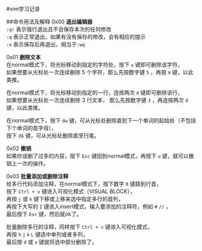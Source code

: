 #vim学习记录

##命令用法及解释
0x00 **退出编辑器**  
`:q!` 表示强行退出且不会保存本次的任何修改  
`:q` 表示正常退出，如果有没有保存的修改，会有相应的提示  
`:x` 表示保存后再退出，相当于`:wq`

0x01 **删除文本**  
在normal模式下，将光标移动到指定的字符处，按下 `x` 键即可删除该字符，  
如果想要从光标处一次连续删除 5 个字符，那么先按数字键 `5` ，再按 x 键，以此类推。

在normal模式下，将光标移动到指定的一行，连按两次 `d` 键即可删除该行，  
如果想要从光标处一次连续删除 3 行文本， 那么先按数字键 `3` ，再连按两次 `d` 键，以此类推。

在normal模式下，按下 `dw` 键，可从光标处删除直到下一个单词的起始处（不包括下个单词的首字母），  
按下 `d$` 键，可从光标处删除直至行尾。

0x02 **撤销**  
如果你误删了过多的内容，按下 `Esc` 键回到normal模式，再按下 `u` 键，就可以撤销上一次的操作。

0x03 **批量添加或删除注释**  
给多行代码添加注释，在normal模式下，按下数字 `0` 键跳到行首，  
按下 `Ctrl + v` 键进入可视化模式（VISUAL BLOCK），  
再按 `j` 或 `k` 键下移或上移来选中指定多行的首列，  
再按下大写的 `I` 键进入insert模式，输入要添加的注释符，例如 `#` `//` ，  
最后按下 `Esc` 键，然后就ok了。

批量删除多行的注释，同样按下 `Ctrl + v` 键进入可视化模式，  
再按 `h` `j` `k` `L` 键选中单列或者多列，  
最后按 `d` 或 `x` 键就将选中部分删除了。
